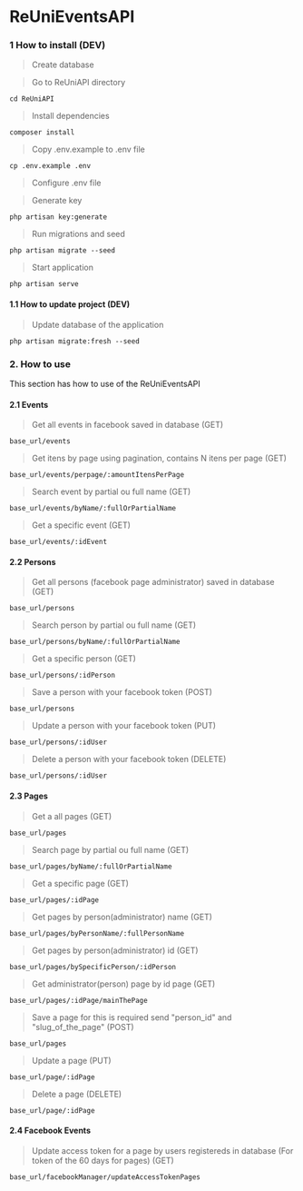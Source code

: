 # ReUniEventsAPI

### 1 How to install (DEV)

> Create database

> Go to ReUniAPI directory

```
cd ReUniAPI
```

> Install dependencies

```
composer install
```

> Copy .env.example to .env file

```
cp .env.example .env
```

> Configure .env file

> Generate key

```
php artisan key:generate
```

> Run migrations and seed

```
php artisan migrate --seed
```

> Start application
```
php artisan serve
```

#### 1.1 How to update project (DEV)

> Update database of the application
```
php artisan migrate:fresh --seed
```

### 2. How to use

This section has how to use of the ReUniEventsAPI

#### 2.1 Events

> Get all events in facebook saved in database (GET)

```
base_url/events
```


> Get itens by page using pagination, contains N itens per page (GET)

```
base_url/events/perpage/:amountItensPerPage
```
> Search event by partial ou full name (GET)

```
base_url/events/byName/:fullOrPartialName
```

> Get a specific event (GET)

```
base_url/events/:idEvent
```

#### 2.2 Persons

> Get all persons (facebook page administrator) saved in database (GET)

```
base_url/persons
```

> Search person by partial ou full name (GET)

```
base_url/persons/byName/:fullOrPartialName
```

> Get a specific person (GET)

```
base_url/persons/:idPerson
```

> Save a person with your facebook token (POST)

```
base_url/persons
```

> Update a person with your facebook token (PUT)

```
base_url/persons/:idUser
```


> Delete a person with your facebook token (DELETE)

```
base_url/persons/:idUser
```

#### 2.3 Pages

> Get a all pages (GET)

```
base_url/pages
```

> Search page by partial ou full name (GET)

```
base_url/pages/byName/:fullOrPartialName
```

> Get a specific page (GET)

```
base_url/pages/:idPage
```

> Get pages by person(administrator) name (GET)

```
base_url/pages/byPersonName/:fullPersonName
```

> Get pages by person(administrator) id (GET)

```
base_url/pages/bySpecificPerson/:idPerson
```

> Get administrator(person) page by id page (GET)

```
base_url/pages/:idPage/mainThePage
```

> Save a page for this is required send "person_id" and "slug_of_the_page" (POST)

```
base_url/pages
```

> Update a page (PUT)

```
base_url/page/:idPage
```


> Delete a page (DELETE)

```
base_url/page/:idPage
```

#### 2.4 Facebook Events

> Update access token for a page by users registereds in database (For token of the 60 days for pages) (GET)

```
base_url/facebookManager/updateAccessTokenPages
```

